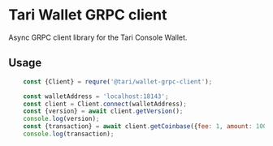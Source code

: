 # Tari Wallet GRPC client

Async GRPC client library for the Tari Console Wallet.

## Usage

```javascript
    const {Client} = requre('@tari/wallet-grpc-client');

    const walletAddress = 'localhost:18143';
    const client = Client.connect(walletAddress);
    const {version} = await client.getVersion();
    console.log(version);
    const {transaction} = await client.getCoinbase({fee: 1, amount: 10000, reward: 123, height: 1000});
    console.log(transaction);
```
